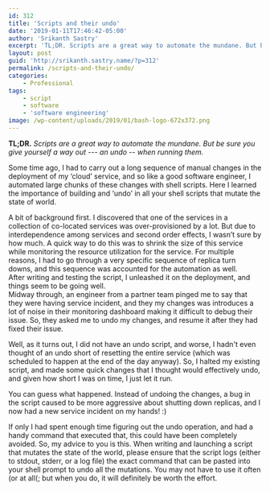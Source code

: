 ```yaml
---
id: 312
title: 'Scripts and their undo'
date: '2019-01-11T17:46:42-05:00'
author: 'Srikanth Sastry'
excerpt: 'TL;DR. Scripts are a great way to automate the mundane. But be sure you give yourself a way out --- an undo -- when running them.'
layout: post
guid: 'http://srikanth.sastry.name/?p=312'
permalink: /scripts-and-their-undo/
categories:
    - Professional
tags:
    - script
    - software
    - 'software engineering'
image: /wp-content/uploads/2019/01/bash-logo-672x372.png
---
```


<!-- wp:cover {"url":"http://srikanth.sastry.name/wp-content/uploads/2019/01/bash-logo-672x372.png","id":313} -->
<div class="wp-block-cover has-background-dim"><p class="wp-block-cover-text"><strong>TL;DR.</strong> <em>Scripts are a great way to automate the mundane. But be sure you give yourself a way out --- an undo -- when running them.</em></p></div>
<!-- /wp:cover -->

<!-- wp:paragraph -->
<p>Some time ago, I had to carry out a long sequence of manual changes in the deployment of my ‘cloud’ service, and so like a good software engineer, I automated large chunks of these changes with shell scripts. Here I learned the importance of building and ‘undo’ in all your shell scripts that mutate the state of world.</p>
<!-- /wp:paragraph -->

<!-- wp:more {"customText":"Read more"} -->
<!--more Read more-->
<!-- /wp:more -->

<!-- wp:paragraph -->
<p> A bit of background first. I discovered that one of the services in a collection of co-located services was over-provisioned by a lot. But due to interdependence among services and second order effects, I wasn’t sure by how much. A quick way to do this was to shrink the size of this service while monitoring the resource utilization for the service. For multiple reasons, I had to go through a very specific sequence of replica turn downs, and this sequence was accounted for the automation as well.<br> After writing and testing the script, I unleashed it on the deployment, and things seem to be going well.<br> Midway through, an engineer from a partner team pinged me to say that they were having service incident, and they my changes was introduces a lot of noise in their monitoring dashboard making it difficult to debug their issue. So, they asked me to undo my changes, and resume it after they had fixed their issue.</p>
<!-- /wp:paragraph -->

<!-- wp:paragraph -->
<p>Well, as it turns out, I did not have an undo script, and worse, I hadn't even thought of an undo short of resetting the entire service (which was scheduled to happen at the end of the day anyway). So, I halted my existing script, and made some quick changes that I thought would effectively undo, and given how short I was on time, I just let it run.</p>
<!-- /wp:paragraph -->

<!-- wp:paragraph -->
<p>You can guess what happened. Instead of undoing the changes, a bug in the script caused to be more aggressive about shutting down replicas, and I now had a new service incident on my hands! :)</p>
<!-- /wp:paragraph -->

<!-- wp:paragraph -->
<p>If only I had spent enough time figuring out the undo operation, and had a handy command that executed that, this could have been completely avoided. So, my advice to you is this. When writing and launching a script that mutates the state of the world, please ensure that the script logs (either to stdout, stderr, or a log file) the exact command that can be pasted into your shell prompt to undo all the mutations. You may not have to use it often (or at all(; but when you do, it will definitely be worth the effort.</p>
<!-- /wp:paragraph -->
